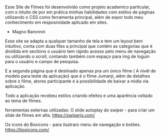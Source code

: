 Esse Site de Filmes foi desenvolvido como projeto academico particular, com o intuito de por em prática minhas habilidades com estilos de páginas utilizando o CSS como ferramenta principal, além de expor todo meu conhecimento em resposividade aplicado em sites.

- Magno Baronnni

Esse site se adapta a qualquer tamanho de tela e  tem um leyout bem intuitivo, conta com duas files a principal que contém as categorias que é dividida em sections o usuário tem rápido acesso pelo menu de navegação ou utilizando o scroll, contando também com espaço para img de loguin para o usuário e campo de pesquisa.

E a segunda página que é destinado apenas pra um único filme ( A nivél de modelo para teste da aplicação) que é o filme Jumanji, além de detalhes sobre o filme, atores participante e a possibilidade de baixar a midia via aplicação.

Todo a aplicação recebeu estilos criando efeitos e uma aparência voltado ao tema de filmes.

ferramentas externas utilizadas:
O slide autoplay do swiper - para criar um slide de filmes em alta.
https://swiperjs.com/

Os icons do Boxicons - para  ilustraro menu de navegação e botões. 
https://boxicons.com/

